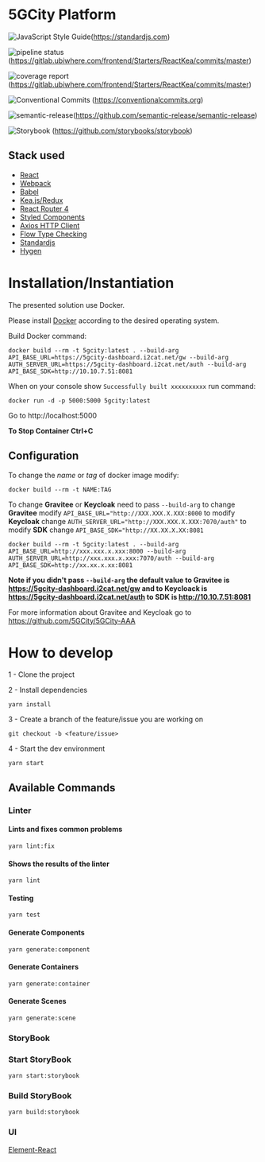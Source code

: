 # 5GCity Platform
![JavaScript Style Guide](https://img.shields.io/badge/code_style-standard-brightgreen.svg)(https://standardjs.com)

![pipeline status](https://gitlab.ubiwhere.com/frontend/Starters/ReactKea/badges/master/pipeline.svg)
(https://gitlab.ubiwhere.com/frontend/Starters/ReactKea/commits/master)

![coverage report](https://gitlab.ubiwhere.com/frontend/Starters/ReactKea/badges/master/coverage.svg)
(https://gitlab.ubiwhere.com/frontend/Starters/ReactKea/commits/master)

![Conventional Commits](https://img.shields.io/badge/Conventional%20Commits-1.0.0-yellow.svg)
(https://conventionalcommits.org)

![semantic-release](https://img.shields.io/badge/%20%20%F0%9F%93%A6%F0%9F%9A%80-semantic--release-e10079.svg)(https://github.com/semantic-release/semantic-release)

![Storybook](https://github.com/storybooks/press/blob/master/badges/storybook.svg)
(https://github.com/storybooks/storybook)

## Stack used

* [React](https://reactjs.org/)
* [Webpack](https://webpack.js.org/)
* [Babel](https://webpack.js.org/)
* [Kea.js/Redux](https://kea.js.org/)
* [React Router 4](https://reacttraining.com/react-router/)
* [Styled Components](https://www.styled-components.com/)
* [Axios HTTP Client](https://github.com/axios/axios)
* [Flow Type Checking](https://flow.org/)
* [Standardjs](https://standardjs.com/)
* [Hygen](http://www.hygen.io/)


# Installation/Instantiation

The presented solution use Docker.

Please install [Docker](https://docs.docker.com/install/) according to the desired operating system.

Build Docker command:
```
docker build --rm -t 5gcity:latest . --build-arg API_BASE_URL=https://5gcity-dashboard.i2cat.net/gw --build-arg AUTH_SERVER_URL=https://5gcity-dashboard.i2cat.net/auth --build-arg API_BASE_SDK=http://10.10.7.51:8081
```
When on your console show `Successfully built xxxxxxxxxx` run command:

```
docker run -d -p 5000:5000 5gcity:latest
```
Go to http://localhost:5000

**To Stop Container Ctrl+C**

## Configuration

To change the *name* or *tag* of docker image modify:

`docker build --rm -t NAME:TAG`

To change **Gravitee** or **Keycloak** need to pass `--build-arg` to change **Gravitee** modify `API_BASE_URL="http://XXX.XXX.X.XXX:8000`  to modify **Keycloak** change `AUTH_SERVER_URL="http://XXX.XXX.X.XXX:7070/auth"` to modify **SDK** change `API_BASE_SDK="http://XX.XX.X.XX:8081`
```
docker build --rm -t 5gcity:latest . --build-arg API_BASE_URL=http://xxx.xxx.x.xxx:8000 --build-arg AUTH_SERVER_URL=http://xxx.xxx.x.xxx:7070/auth --build-arg API_BASE_SDK=http://xx.xx.x.xx:8081
```
**Note if you didn't pass `--build-arg` the default value to Gravitee is https://5gcity-dashboard.i2cat.net/gw and to Keycloack is https://5gcity-dashboard.i2cat.net/auth to SDK is http://10.10.7.51:8081**

For more information about Gravitee and Keycloak go to https://github.com/5GCity/5GCity-AAA

# How to develop

1 - Clone the project

2 - Install dependencies
```
yarn install
```

3 - Create a branch of the feature/issue you are working on

```
git checkout -b <feature/issue>
```

4 - Start the dev environment

```
yarn start
```

## Available Commands

### Linter
#### Lints and fixes common problems
```
yarn lint:fix
```

#### Shows the results of the linter
```
yarn lint
```

#### Testing
```
yarn test
```

#### Generate Components
```
yarn generate:component
```

#### Generate Containers

```
yarn generate:container
```

#### Generate Scenes
```
yarn generate:scene
```

### StoryBook
### Start StoryBook
```
yarn start:storybook
```

### Build StoryBook
```
yarn build:storybook
```

### UI
[Element-React](http://element.eleme.io/#/en-US)
